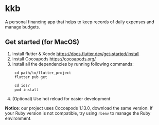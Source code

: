 # kkb

A personal financing app that helps to keep records of daily expenses and manage budgets.

## Get started (for MacOS)

1. Install flutter & Xcode https://docs.flutter.dev/get-started/install
2. Install Cocoapods https://cocoapods.org/
3. Install all the dependencies by running following commands:
   ```
    cd path/to/flutter_project
    flutter pub get

    cd ios/
    pod install
   ```
4. (Optional) Use hot reload for easier development

**Notice**: our project uses Cocoapods 1.13.0, download the same version. If your Ruby version is not compatible, try using `rbenv` to manage the Ruby environment.